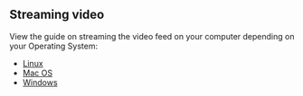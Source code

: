 ## Streaming video

View the guide on streaming the video feed on your computer depending on your Operating System:

- [Linux](linux.md)
- [Mac OS](mac.md)
- [Windows](windows.md)
